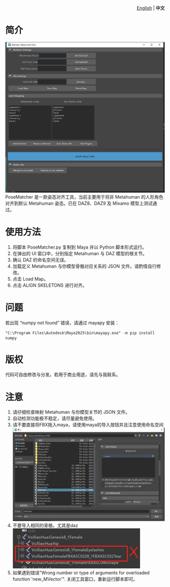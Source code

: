 <p align="right">
  <a href="README.md">English</a> |
  <strong>中文</strong>
</p>

# 简介  
![PoseMatcher](Images/PoseMatcher_Preview.png)
PoseMatcher 是一款姿态对齐工具，当前主要用于将非 Metahuman 的人形角色对齐到默认 Metahuman 姿态。已在 DAZ8、DAZ9 及 Mixamo 模型上测试通过。

# 使用方法  
1. 将脚本 PoseMatcher.py 复制到 Maya 并以 Python 脚本形式运行。
2. 在弹出的 UI 窗口中，分别指定 Metahuman 与 DAZ 模型的根关节。
3. 确认 DAZ 的命名空间无误。
4. 加载定义 Metahuman 与你模型骨骼对应关系的 JSON 文件。请酌情自行修改。
5. 点击 Load Map。
6. 点击 ALIGN SKELETONS 进行对齐。

# 问题
若出现 “numpy not found” 错误，请通过 mayapy 安装：
```
"C:\Program Files\Autodesk\Maya2025\bin\mayapy.exe" -m pip install numpy
```

# 版权
代码可自由修改与分发。若用于商业用途，请先与我联系。

# 注意
1. 请仔细检查映射 Metahuman 与你模型关节的 JSON 文件。
2. 自动检测功能极不稳定，请尽量避免使用。
3. 请不要直接将FBX拖入maya，请使用maya的导入按钮并且注意使用命名空间 \
![ImportNote](Images/MayaImport.png)
4. 不要导入相同的骨骼，尤其是daz \
![SameSkeleton](Images/AvoidSameSkeleton.png)
5. 如果遇到错误"Wrong number or type of arguments for overloaded function 'new_MVector'". 关闭工具窗口，重新运行脚本即可。